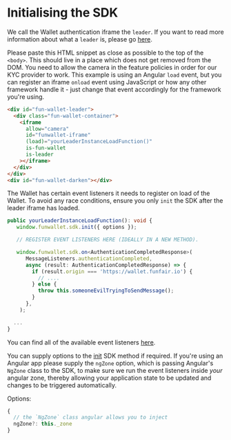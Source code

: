# Initialising the SDK

We call the Wallet authentication iframe the `leader`. If you want to read more information about what a `leader` is, please go [here](http://localhost:8080/fun-wallet-docs/guide/how-does-it-work/leader-and-follower-communication.html#what-is-a-leader-instance).

Please paste this HTML snippet as close as possible to the top of the `<body>`. This should live in a place which does not get removed from the DOM. You need to allow the camera in the feature policies in order for our KYC provider to work. This example is using an Angular `load` event, but you can register an iframe `onload` event using JavaScript or how any other framework handle it - just change that event accordingly for the framework you're using.

```html
<div id="fun-wallet-leader">
  <div class="fun-wallet-container">
    <iframe
      allow="camera"
      id="funwallet-iframe"
      (load)="yourLeaderInstanceLoadFunction()"
      is-fun-wallet
      is-leader
    ></iframe>
  </div>
</div>
<div id="fun-wallet-darken"></div>
```

The Wallet has certain event listeners it needs to register on load of the Wallet. To avoid any race conditions, ensure you only `init` the SDK after the leader iframe has loaded.

```ts
public yourLeaderInstanceLoadFunction(): void {
   window.funwallet.sdk.init({ options });

   // REGISTER EVENT LISTENERS HERE (IDEALLY IN A NEW METHOD).

   window.funwallet.sdk.on<AuthenticationCompletedResponse>(
      MessageListeners.authenticationCompleted,
      async (result: AuthenticationCompletedResponse) => {
        if (result.origin === 'https://wallet.funfair.io') {
          // ....
        } else {
          throw this.someoneEvilTryingToSendMessage();
        }
      },
    );

  ...
}
```

You can find all of the available event listeners [here](/guide/web-sdk/sdk-event-listeners.html).

You can supply options to the [init](http://localhost:8080/fun-wallet-docs/guide/web-sdk/sdk-methods.html#init) SDK method if required. If you're using an Angular app please supply the `ngZone` option, which is passing Angular's `NgZone` class to the SDK, to make sure we run the event listeners inside _your_ angular zone, thereby allowing your application state to be updated and changes to be triggered automatically.

Options:

```js
{
  // the `NgZone` class angular allows you to inject
  ngZone?: this._zone
}
```
